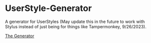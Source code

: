 # UserStyle-Generator
A generator for UserStyles (May update this in the future to work with Stylus instead of just being for things like Tampermonkey, 9/26/2023).

<a href="https://soaringgecko.github.io/UserStyle-Generator/">The Generator</a>
